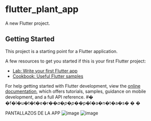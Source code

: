 # flutter_plant_app

A new Flutter project.

## Getting Started

This project is a starting point for a Flutter application.

A few resources to get you started if this is your first Flutter project:

- [Lab: Write your first Flutter app](https://docs.flutter.dev/get-started/codelab)
- [Cookbook: Useful Flutter samples](https://docs.flutter.dev/cookbook)

For help getting started with Flutter development, view the
[online documentation](https://docs.flutter.dev/), which offers tutorials,
samples, guidance on mobile development, and a full API reference.
#� �f�l�u�t�t�e�r�_�a�p�p�_�p�l�a�n�t�a�s�
�
�


PANTALLAZOS DE LA APP
![image](https://user-images.githubusercontent.com/64878470/215241621-714a0440-1fcb-4ba4-aa73-5a0bc965bf44.png)
![image](https://user-images.githubusercontent.com/64878470/215241629-2a2826ed-b89d-495e-b1be-513480e6b384.png)
